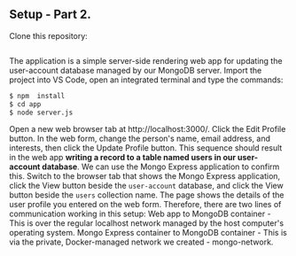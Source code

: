 ## Setup - Part 2.

Clone this repository:
~~~bash

~~~
The application is a simple server-side rendering web app for updating the user-account database managed by our MongoDB server.  Import the project into VS Code, open an integrated terminal and type the commands:
~~~bash
$ npm  install
$ cd app
$ node server.js
~~~
Open a new web browser tab at http://localhost:3000/. Click the Edit Profile button. In the web form, change the person's name, email address, and interests, then click the Update Profile button. This sequence should result in the web app __writing a record to a table named users in our user-account database__. We can use the Mongo Express application to confirm this. Switch to the browser tab that shows the Mongo Express application, click the View button beside the `user-account` database, and click the View button beside the `users` collection name. The page shows the details of the user profile you entered on the web form. Therefore, there are two lines of communication working in this setup:
Web app to MongoDB container - This is over the regular localhost network managed by the host computer's operating system.
Mongo Express container to MongoDB container - This is via the private, Docker-managed network we created - mongo-network.

[mongov]: https://hub.docker.com/_/mongo